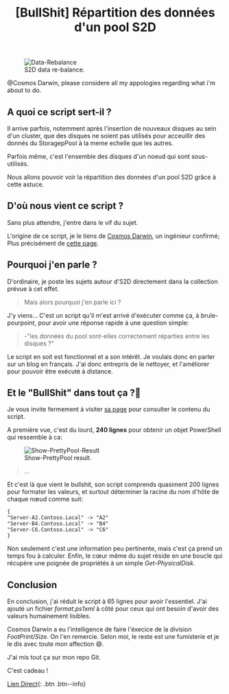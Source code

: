 ﻿---
title: "[BullShit] Répartition des données d'un pool S2D"
excerpt: "La cmdlet de fumiste, gratter du code pour rien."
category: S2D
classes: wide
tags: 
  - BullShit
  - S2D
  - PowerShell
  - Show-PrettyPool
header:
  teaser: /assets/images/2022-07-28-Show-pool-data-repartition.webp
  image_description: "data repartition"
---

<figure style="width: 500px" class="align-center">
  <img src="{{ site.url }}{{ site.baseurl }}/assets/images/S2D-Slabs-re-balance.gif" alt="Data-Rebalance">
  <figcaption>S2D data re-balance.</figcaption>
</figure>

@Cosmos Darwin, please considere all my appologies regarding what i'm about to do.

## A quoi ce script sert-il ?

Il arrive parfois, notemment après l'insertion de nouveaux disques au sein d'un cluster, que des disques ne soient pas utilisés pour acceuillir des donnés du StoragepPool à la meme echelle que les autres.

Parfois même, c'est l'ensemble des disques d'un noeud qui sont sous-utilisés.

Nous allons pouvoir voir la répartition des données d'un pool S2D grâce à cette astuce.

## D'où nous vient ce script ?

Sans plus attendre, j'entre dans le vif du sujet.

L'origine de ce script, je le tiens de [Cosmos Darwin](https://twitter.com/CosmosDarwin), un ingénieur confirmé; Plus précisément de [cette page](https://techcommunity.microsoft.com/t5/storage-at-microsoft/deep-dive-the-storage-pool-in-storage-spaces-direct/ba-p/425959).

## Pourquoi j'en parle ?

D'ordinaire, je poste les sujets autour d'S2D directement dans la collection prévue à cet effet. 

> Mais alors pourquoi j'en parle ici ?

J'y viens... C'est un script qu'il m'est arrivé d'exécuter comme ça, à brule-pourpoint, pour avoir une réponse rapide à une question simple: 
> -"les données du pool sont-elles correctement réparties entre les disques ?"

Le script en soit est fonctionnel et a son intérêt. 
Je voulais donc en parler sur un blog en français. J'ai donc entrepris de le nettoyer, et l'améliorer pour pouvoir être exécuté à distance.

## Et le "BullShit" dans tout ça ?🤔

Je vous invite fermement à visiter [sa page](https://techcommunity.microsoft.com/t5/storage-at-microsoft/deep-dive-the-storage-pool-in-storage-spaces-direct/ba-p/425959) pour consulter le contenu du script.

A première vue, c'est du lourd, __240 lignes__ pour obtenir un objet PowerShell qui ressemble à ca:

<figure style="width: 500px" class="align-center">
  <img src="{{ site.url }}{{ site.baseurl }}/assets/images/Show-PrettyPoolObject.webp" alt="Show-PrettyPool-Result">
  <figcaption>Show-PrettyPool result.</figcaption>
</figure>

> ...

Et c'est là que vient le bullshit, son script comprends quasiment 200 lignes pour formater les valeurs, et surtout déterminer la racine du nom d'hôte de chaque nœud comme suit:

```
{
"Server-A2.Contoso.Local" -> "A2"
"Server-B4.Contoso.Local" -> "B4"
"Server-C6.Contoso.Local" -> "C6"
}
```

Non seulement c'est une information peu pertinente, mais c'est ça prend un temps fou à calculer.
Enfin, le cœur même du sujet réside en une boucle qui récupère une poignée de propriétés à un simple _Get-PhysicalDisk_.

## Conclusion

En conclusion, j'ai réduit le script à 65 lignes pour avoir l'essentiel. J'ai ajouté un fichier _format.ps1xml_ à côté pour ceux qui ont besoin d'avoir des valeurs humainement lisibles.

Cosmos Darwin a eu l'intelligence de faire l'éxecice de la division _FootPrint/Size_. On l'en remercie. Selon moi, le reste est une fumisterie et je le dis avec toute mon affection 😅.

J'ai mis tout ça sur mon repo Git.

C'est cadeau !

[Lien Direct](https://github.com/MickaelRoy/Cmdlets/tree/main/Show-PrettyPool){: .btn .btn--info}